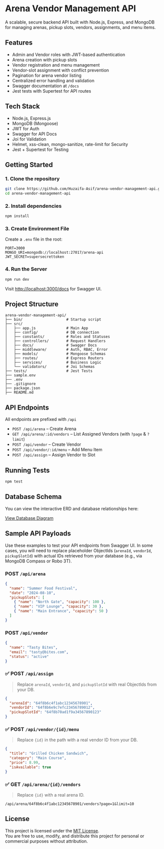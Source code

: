 # Arena Vendor Management API

A scalable, secure backend API built with Node.js, Express, and MongoDB for managing arenas, pickup slots, vendors, assignments, and menu items.

## Features

- Admin and Vendor roles with JWT-based authentication
- Arena creation with pickup slots
- Vendor registration and menu management
- Vendor-slot assignment with conflict prevention
- Pagination for arena vendor listing
- Centralized error handling and validation
- Swagger documentation at `/docs`
- Jest tests with Supertest for API routes


## Tech Stack

- Node.js, Express.js
- MongoDB (Mongoose)
- JWT for Auth
- Swagger for API Docs
- Joi for Validation
- Helmet, xss-clean, mongo-sanitize, rate-limit for Security
- Jest + Supertest for Testing


## Getting Started

### 1. Clone the repository

```bash
git clone https://github.com/Huzaifa-Asif/arena-vendor-management-api.git
cd arena-vendor-management-api
```

### 2. Install dependencies

```bash
npm install
```

### 3. Create Environment File

Create a `.env` file in the root:

```env
PORT=3000
MONGO_URI=mongodb://localhost:27017/arena-api
JWT_SECRET=supersecrettoken
```

### 4. Run the Server

```bash
npm run dev
```

Visit [http://localhost:3000/docs](http://localhost:3000/docs) for Swagger UI.


## Project Structure

```
arena-vendor-management-api/
├── bin/                    # Startup script
├── src/
│   ├── app.js              # Main App
│   ├── config/             # DB connection
│   ├── constants/          # Roles and Statuses
│   ├── controllers/        # Request Handlers
│   ├── docs/               # Swagger Docs
│   ├── middleware/         # Auth, RBAC, Error
│   ├── models/             # Mongoose Schemas
│   ├── routes/             # Express Routers
│   ├── services/           # Business Logic
│   └── validators/         # Joi Schemas
├── tests/                  # Jest Tests
├── sample.env
├── .env
├── .gitignore
├── package.json
├── README.md
```


## API Endpoints

All endpoints are prefixed with `/api`

- `POST /api/arena` – Create Arena
- `GET /api/arena/:id/vendors` – List Assigned Vendors (with `?page` & `?limit`)
- `POST /api/vendor` – Create Vendor
- `POST /api/vendor/:id/menu` – Add Menu Item
- `POST /api/assign` – Assign Vendor to Slot


## Running Tests

```bash
npm test
```


## Database Schema

You can view the interactive ERD and database relationships here:

[View Database Diagram](https://dbdocs.io/huzaifa8580/arena-vendor-management-api?view=relationships)


## Sample API Payloads

Use these examples to test your API endpoints from Swagger UI. In some cases, you will need to replace placeholder ObjectIds (`arenaId`, `vendorId`, `pickupSlotId`) with actual IDs retrieved from your database (e.g., via MongoDB Compass or Robo 3T).

### POST `/api/arena`

```json
{
  "name": "Summer Food Festival",
  "date": "2024-08-10",
  "pickupSlots": [
    { "name": "North Gate", "capacity": 100 },
    { "name": "VIP Lounge", "capacity": 30 },
    { "name": "Main Entrance", "capacity": 50 }
  ]
}
```

### POST `/api/vendor`

```json
{
  "name": "Tasty Bites",
  "email": "tasty@bites.com",
  "status": "active"
}
```

### ✅ POST `/api/assign`

> Replace `arenaId`, `vendorId`, and `pickupSlotId` with real ObjectIds from your DB.

```json
{
  "arenaId": "64f8b6c4f1abc12345678901",
  "vendorId": "64f8b6e9c7efc23456789012",
  "pickupSlotId": "64f8b70ad1f9a34567890123"
}
```

### ✅ POST `/api/vendor/{id}/menu`

> Replace `{id}` in the path with a real vendor ID from your DB.

```json
{
  "title": "Grilled Chicken Sandwich",
  "category": "Main Course",
  "price": 8.99,
  "isAvailable": true
}
```

### ✅ GET `/api/arena/{id}/vendors`

> Replace `{id}` with a real arena ID.

```
/api/arena/64f8b6c4f1abc12345678901/vendors?page=1&limit=10
```


## License

This project is licensed under the [MIT License](https://opensource.org/licenses/MIT).  
You are free to use, modify, and distribute this project for personal or commercial purposes without attribution.
